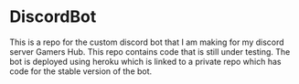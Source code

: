# DiscordBot
This is a repo for the custom discord bot that I am making for my discord server Gamers Hub. This repo contains code that is still under testing. The bot is deployed using heroku which is linked to a private repo which has code for the stable version of the bot.

